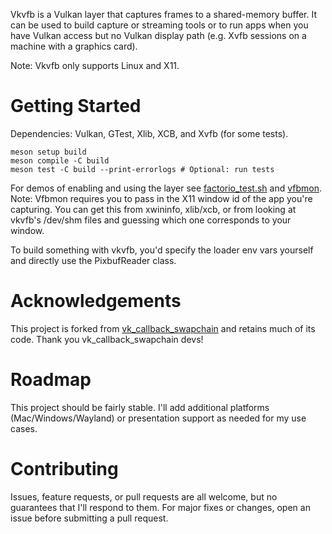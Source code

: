 Vkvfb is a Vulkan layer that captures frames to a shared-memory buffer. It can
be used to build capture or streaming tools or to run apps when you have Vulkan access
but no Vulkan display path (e.g. Xvfb sessions on a machine with a graphics card).

Note: Vkvfb only supports Linux and X11.

# Getting Started

Dependencies: Vulkan, GTest, Xlib, XCB, and Xvfb (for some tests).

```
meson setup build
meson compile -C build
meson test -C build --print-errorlogs # Optional: run tests
```

For demos of enabling and using the layer see
[factorio_test.sh](tests/factorio_test.sh) and [vfbmon](tests/vfbmon.cpp). Note: Vfbmon
requires you to pass in the X11 window id of the app you're capturing. You can get this
from xwininfo, xlib/xcb, or from looking at vkvfb's /dev/shm files and guessing which
one corresponds to your window.

To build something with vkvfb, you'd specify the loader env vars yourself and directly
use the PixbufReader class.

<!-- TODO: Update usage when we've got Python pixbuf reader bindings available. -->

# Acknowledgements

This project is forked from
[vk_callback_swapchain](https://github.com/google/vk_callback_swapchain) and retains
much of its code. Thank you vk_callback_swapchain devs!

# Roadmap

This project should be fairly stable. I'll add additional platforms
(Mac/Windows/Wayland) or presentation support as needed for my use cases.

# Contributing

Issues, feature requests, or pull requests are all welcome, but no guarantees that
I'll respond to them. For major fixes or changes, open an issue before submitting
a pull request.
